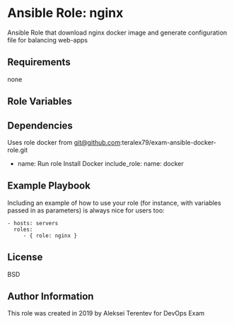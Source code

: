 Ansible Role: nginx 
===================

Ansible Role that download nginx docker image and generate configuration file for balancing web-apps

Requirements
------------

none

Role Variables
--------------


Dependencies
------------

Uses role docker from git@github.com:teralex79/exam-ansible-docker-role.git

- name: Run role Install Docker
  include_role:
    name: docker

Example Playbook
----------------

Including an example of how to use your role (for instance, with variables passed in as parameters) is always nice for users too:

    - hosts: servers
      roles:
         - { role: nginx }

License
-------

BSD

Author Information
------------------
This role was created in 2019 by Aleksei Terentev for DevOps Exam
